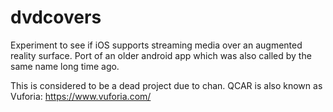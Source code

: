 # dvdcovers
Experiment to see if iOS supports streaming media over an augmented reality surface. Port of an older android app which was also called by the same name long time ago.

This is considered to be a dead project due to chan. QCAR is also known as Vuforia: https://www.vuforia.com/
